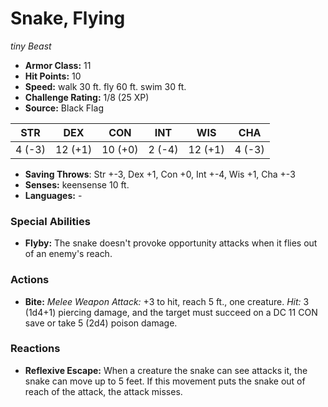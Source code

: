 # Snake, Flying

*tiny* *Beast*

- **Armor Class:** 11
- **Hit Points:** 10 
- **Speed:** walk 30 ft. fly 60 ft. swim 30 ft.
- **Challenge Rating:** 1/8 (25 XP)
- **Source:** Black Flag

| STR | DEX | CON | INT | WIS | CHA |
| --- | --- | --- | --- | --- | --- |
| 4 (-3) | 12 (+1) | 10 (+0) | 2 (-4) | 12 (+1) | 4 (-3) |

- **Saving Throws**: Str +-3, Dex +1, Con +0, Int +-4, Wis +1, Cha +-3
- **Senses:** keensense 10 ft.
- **Languages:** -

### Special Abilities

- **Flyby:** The snake doesn't provoke opportunity attacks when it flies out of an enemy's reach.

### Actions

- **Bite:** _Melee Weapon Attack:_ +3 to hit, reach 5 ft., one creature. _Hit:_ 3 (1d4+1) piercing damage, and the target must succeed on a DC 11 CON save or take 5 (2d4) poison damage.

### Reactions

- **Reflexive Escape:** When a creature the snake can see attacks it, the snake can move up to 5 feet. If this movement puts the snake out of reach of the attack, the attack misses.
